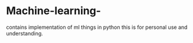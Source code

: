 # Machine-learning-
contains implementation of ml things in python
this is for personal use and understanding.

